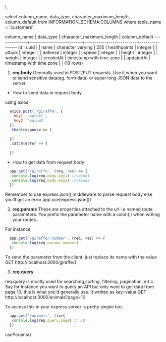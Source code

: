 \

select column_name, data_type, character_maximum_length, 
column_default from INFORMATION_SCHEMA.COLUMNS where table_name = 'customers';

 column_name  |        data_type         | character_maximum_length | column_default 
--------------+--------------------------+--------------------------+----------------
 id           | uuid                     |                          | 
 name         | character varying        |                      255 | 
 healthpoints | integer                  |                          | 
 attack       | integer                  |                          | 
 defense      | integer                  |                          | 
 speed        | integer                  |                          | 
 height       | integer                  |                          | 
 weight       | integer                  |                          | 
 createdAt    | timestamp with time zone |                          | 
 updatedAt    | timestamp with time zone |                          | 
(10 rows)

1. **req.body**
Generally used in POST/PUT requests.
Use it when you want to send sensitive data(eg. form data) or super long JSON data to the server.

- How to send data in request body

using axios
```js
  axios.post('/giraffe', {
    key1: 'value1',
    key2: 'value2'
  })
  .then(response => {
    ...
  })
  .catch(error => {
    ...
  })
```
- How to get data from request body
```js
  app.get('/giraffe', (req, res) => {
   console.log(req.body.key1) //value1
   console.log(req.body.key2) //value2
  })
```
Remember to use express.json() middleware to parse request body else you'll get an error
app.use(express.json())

2. **req.params**
These are properties attached to the url i.e named route parameters. You prefix the parameter name with a colon(:) when writing your routes.

For instance,
```js
  app.get('/giraffe/:number', (req, res) => {
   console.log(req.params.number)
  })
```
To send the parameter from the client, just replace its name with the value
  GET  http://localhost:3000/giraffe/1

3. **req.query**

req.query is mostly used for searching,sorting, filtering, pagination, e.t.c
Say for instance you want to query an API but only want to get data from page 10, this is what you'd generally use.
It written as key=value
  GET  http://localhost:3000/animals?page=10

To access this in your express server is pretty simple too;
```js
  app.get('/animals', ()=>{
   console.log(req.query.page) // 10
  })
```


useParams() 